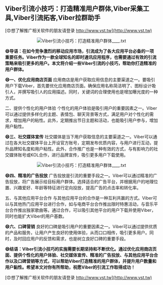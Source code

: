 ## **Viber引流小技巧：打造精准用户群体,Viber采集工具,Viber引流拓客,Viber拉群助手**

[😍想了解推广相关软件的朋友请登录 http://www.vst.tw](http://www.vst.tw)

 <center><img src="https://vst.tw/MP4/tuiguang/png/2.png" alt="Viber引流小技巧：打造精准用户群体____.txt"></center>

**😄导语：在如今竞争激烈的移动应用市场，引流成为了各大应用平台必备的一项重要任务。Viber作为一款全球知名的即时通讯应用程序，也需要通过有效的引流策略来吸引更多的用户。本文将介绍一些Viber引流的小技巧，帮助你打造精准的用户群体。**

**😄一、优化应用商店页面**
应用商店是用户获取应用信息的主要渠道之一。要吸引用户下载Viber，首先要优化应用商店页面。确保应用名称简洁明了、图标设计吸引人，并撰写吸引人的应用描述。同时，关键词的合理使用也是增加曝光度的一种方式。

二、提供个性化的用户体验
个性化的用户体验是吸引用户的重要因素之一。Viber可以通过提供多样化的主题、表情包、聊天背景等方式，满足用户对个性化的需求，增加用户的粘性。此外，定期推出节日主题和活动，也能吸引用户参与，增加用户黏性。

**😄三、社交媒体宣传**
社交媒体是当下用户获取信息的主要渠道之一。Viber可以通过在各大社交媒体平台上开设官方账号，定期发布优质内容，与用户进行互动，提升品牌知名度和用户粘性。此外，合作推广也是一种有效的方式，与有影响力的社交媒体账号或KOL合作，进行品牌宣传，吸引更多用户下载使用。

 <center><img src="https://vst.tw/MP4/tuiguang/png/5.png" alt="Viber引流小技巧：打造精准用户群体____.txt"></center>

**😄四、精准的广告投放**
广告投放是引流的重要手段之一。Viber可以通过精准的广告投放，将广告展示给目标用户群体。选择适合的广告平台，并根据用户的地理位置、兴趣爱好、年龄等特征进行定向投放，提高广告的点击率和转化率。

五、与其他应用平台合作
与其他应用平台的合作是一种互利共赢的方式。Viber可以与其他热门应用平台进行合作，如与电商平台合作推出限时特惠活动，与音乐平台合作推出独家歌曲等。通过合作，可以吸引其他平台的用户下载并使用Viber，同时也能扩大Viber的用户基数。

**😄六、口碑营销**
良好的口碑是吸引用户的重要因素之一。Viber可以通过提供优质的产品和服务，让用户产生良好的使用体验，从而口口相传，吸引更多用户。同时，及时回应用户的反馈和需求，也是树立良好口碑的重要手段。

**😄结语：Viber引流小技巧的实施需要长期坚持和不断优化。通过优化应用商店页面、提供个性化的用户体验、社交媒体宣传、精准的广告投放、与其他应用平台合作以及口碑营销等方式，可以帮助Viber打造精准的用户群体，并提升用户数量和用户黏性。希望本文对你有所帮助，祝愿Viber的引流工作取得成功！**

[😍想了解推广相关软件的朋友请登录 http://www.vst.tw](http://www.vst.tw)



